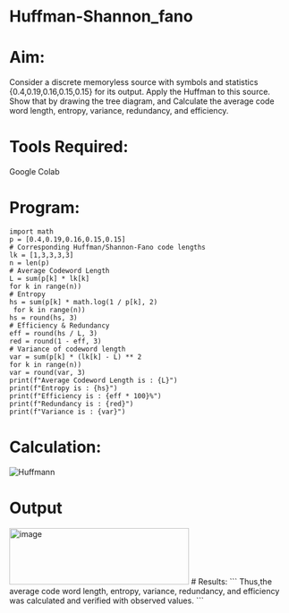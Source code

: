 # Huffman-Shannon_fano
# Aim:
Consider a discrete memoryless source with symbols and statistics {0.4,0.19,0.16,0.15,0.15} for its output. 
Apply the Huffman to this source. 
Show that by drawing the tree diagram, and 
Calculate the average code word length, entropy, variance, redundancy, and efficiency.
# Tools Required:
Google Colab 
# Program:
```
import math
p = [0.4,0.19,0.16,0.15,0.15]
# Corresponding Huffman/Shannon-Fano code lengths
lk = [1,3,3,3,3]
n = len(p)
# Average Codeword Length
L = sum(p[k] * lk[k] 
for k in range(n))
# Entropy
hs = sum(p[k] * math.log(1 / p[k], 2)
 for k in range(n))
hs = round(hs, 3)
# Efficiency & Redundancy
eff = round(hs / L, 3)
red = round(1 - eff, 3)
# Variance of codeword length
var = sum(p[k] * (lk[k] - L) ** 2 
for k in range(n))
var = round(var, 3)
print(f"Average Codeword Length is : {L}")
print(f"Entropy is : {hs}")
print(f"Efficiency is : {eff * 100}%")
print(f"Redundancy is : {red}")
print(f"Variance is : {var}")
```
# Calculation:

![Huffmann ](https://github.com/user-attachments/assets/aa747ae6-26fe-4390-9b70-df0d8e43d4ad)

# Output
<img width="321" height="101" alt="image" src="https://github.com/user-attachments/assets/6a3f4cd3-1d4a-4f62-881a-fb9060542b2a" />
# Results:
```
Thus,the average code word length, entropy, variance, redundancy, and efficiency was calculated and verified with observed values.
```
